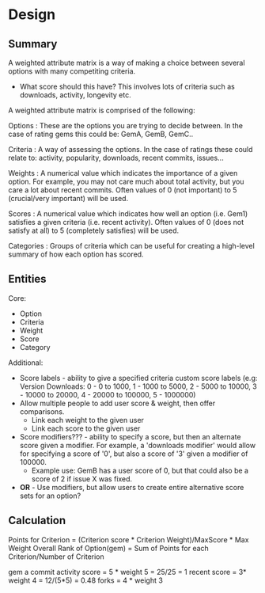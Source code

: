 Design
==============

Summary
-------

A weighted attribute matrix is a way of making a choice between
several options with many competiting criteria.

  * What score should this have? This involves lots of criteria such as
    downloads, activity, longevity etc.

A weighted attribute matrix is comprised of the following:

Options
:   These are the options you are trying to decide between. In the case of
    rating gems this could be: GemA, GemB, GemC..

Criteria
:   A way of assessing the options. In the case of
    ratings these could relate to: activity, popularity, downloads, recent commits, issues...

Weights
:   A numerical value which indicates the importance of a given option.
    For example, you may not care much about total activity, but you care a lot
    about recent commits. Often values of 0 (not important) to 5 (crucial/very important) will be used.

Scores
:   A numerical value which indicates how well an option (i.e. Gem1)
    satisfies a given criteria (i.e. recent activity). Often values of 0
    (does not satisfy at all) to 5 (completely satisfies) will be used.

Categories
:   Groups of criteria which can be useful for creating a high-level
    summary of how each option has scored.

Entities
--------

Core:

 * Option
 * Criteria
 * Weight
 * Score
 * Category

Additional:

 * Score labels - ability to give a specified criteria custom score labels
   (e.g: Version Downloads: 0 - 0 to 1000, 1 - 1000 to 5000, 2 - 5000 to 10000, 3 - 10000 to 20000,
   4 - 20000 to 100000, 5 - 1000000)
 * Allow multiple people to add user score & weight, then offer comparisons.
   * Link each weight to the given user
   * Link each score to the given user
 * Score modifiers??? - ability to specify a score, but then an alternate score given a modifier.
   For example, a 'downloads modifier' would allow for specifying a score of '0', but also a score of
   '3' given a modifier of 100000.
   * Example use: GemB has a user score of 0, but that could also be a score of 2
     if issue X was fixed.
 * **OR** - Use modifiers, but allow users to create entire alternative score
   sets for an option?


Calculation
--------------

Points for Criterion = (Criterion score * Criterion Weight)/MaxScore * Max Weight
Overall Rank of Option(gem) = Sum of Points for each Criterion/Number of Criterion

  gem a
commit activity score = 5 * weight 5 = 25/25 = 1
recent score = 3* weight 4 = 12/(5*5) = 0.48
forks = 4 * weight 3
